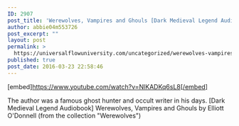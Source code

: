 ```yaml
---
ID: 2907
post_title: 'Werewolves, Vampires and Ghouls [Dark Medieval Legend Audiobook]'
author: abbie04m553726
post_excerpt: ""
layout: post
permalink: >
  https://universalflowuniversity.com/uncategorized/werewolves-vampires-and-ghouls-dark-medieval-legend-audiobook/
published: true
post_date: 2016-03-23 22:58:46
---
```

[embed]https://www.youtube.com/watch?v=NlKADKq6sL8[/embed]<br>
<p>The author was a famous ghost hunter and occult writer in his days.
[Dark Medieval Legend Audiobook] Werewolves, Vampires and Ghouls by Elliott O'Donnell (from the collection "Werewolves")</p>